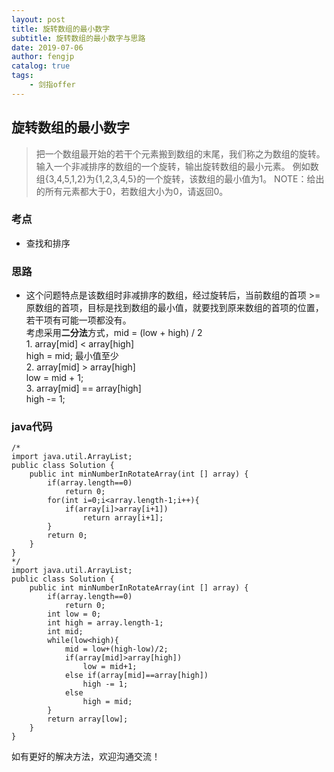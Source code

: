 ```yaml
---
layout: post
title: 旋转数组的最小数字
subtitle: 旋转数组的最小数字与思路
date: 2019-07-06
author: fengjp
catalog: true
tags:
    - 剑指offer
---
```


## 旋转数组的最小数字

> 把一个数组最开始的若干个元素搬到数组的末尾，我们称之为数组的旋转。 输入一个非减排序的数组的一个旋转，输出旋转数组的最小元素。 例如数组{3,4,5,1,2}为{1,2,3,4,5}的一个旋转，该数组的最小值为1。 NOTE：给出的所有元素都大于0，若数组大小为0，请返回0。

### 考点

- 查找和排序


### 思路

- 这个问题特点是该数组时非减排序的数组，经过旋转后，当前数组的首项 >= 原数组的首项，目标是找到数组的最小值，就要找到原来数组的首项的位置，若干项有可能一项都没有。  
考虑采用**二分法**方式，mid = (low + high) / 2  
1\. array\[mid\] < array\[high\]  
high = mid; 最小值至少  
2\. array\[mid\] > array\[high\]  
low = mid + 1;  
3\. array\[mid\] == array\[high\]  
high -= 1;
    
### java代码

    /*
    import java.util.ArrayList;
    public class Solution {
        public int minNumberInRotateArray(int [] array) {
            if(array.length==0)
                return 0;
            for(int i=0;i<array.length-1;i++){
                if(array[i]>array[i+1])
                    return array[i+1];
            }
            return 0;
        }
    }
    */
    import java.util.ArrayList;
    public class Solution {
        public int minNumberInRotateArray(int [] array) {
            if(array.length==0)
                return 0;
            int low = 0;
            int high = array.length-1;
            int mid;
            while(low<high){
                mid = low+(high-low)/2;
                if(array[mid]>array[high])
                    low = mid+1;
                else if(array[mid]==array[high])
                    high -= 1;
                else
                    high = mid;
            }
            return array[low];
        }
    }

如有更好的解决方法，欢迎沟通交流！